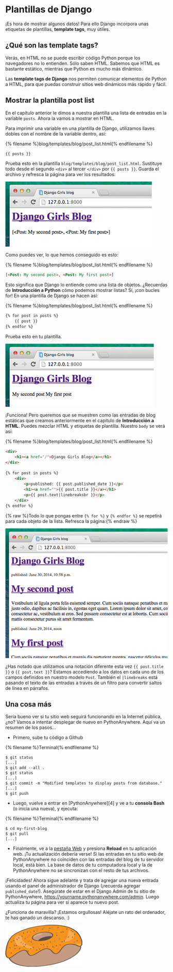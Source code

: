 # Plantillas de Django

¡Es hora de mostrar algunos datos! Para ello Django incorpora unas etiquetas de plantillas, __template tags__, muy útiles.

## ¿Qué son las template tags?

Verás, en HTML no se puede escribir código Python porque los navegadores no lo entienden. Sólo saben HTML. Sabemos que HTML es bastante estático, mientras que Python es mucho más dinámico.

Las __template tags de Django__ nos permiten comunicar elementos de Python a HTML, para que puedas construir sitios web dinámicos más rápido y fácil.

## Mostrar la plantilla post list

En el capítulo anterior le dimos a nuestra plantilla una lista de entradas en la variable `posts`. Ahora la vamos a mostrar en HTML.

Para imprimir una variable en una plantilla de Django, utilizamos llaves dobles con el nombre de la variable dentro, así:

{% filename %}blog/templates/blog/post_list.html{% endfilename %}
```html
{{ posts }}
```

Prueba esto en la plantilla `blog/templates/blog/post_list.html`. Sustituye todo desde el segundo `<div>` al tercer `</div>` por `{{ posts }}`. Guarda el archivo y refresca la página para ver los resultados:

![Figure 13.1](images/step1.png)

Como puedes ver, lo que hemos conseguido es esto:

{% filename %}blog/templates/blog/post_list.html{% endfilename %}
```html
[<Post: My second post>, <Post: My first post>]
```

Esto significa que Django lo entiende como una lista de objetos. ¿Recuerdas de __Introducción a Python__ cómo podemos mostrar listas? Sí, ¡con bucles for! En una plantilla de Django se hacen así:

{% filename %}blog/templates/blog/post_list.html{% endfilename %}
```html
{% for post in posts %}
    {{ post }}
{% endfor %}
```

Prueba esto en tu plantilla.

![Figure 13.2](images/step2.png)

¡Funciona! Pero queremos que se muestren como las entradas de blog estáticas que creamos anteriormente en el capítulo de __Introducción a HTML__. Puedes mezclar HTML y etiquetas de plantilla. Nuestro `body` se verá así:

{% filename %}blog/templates/blog/post_list.html{% endfilename %}
```html
<div>
    <h1><a href="/">Django Girls Blog</a></h1>
</div>

{% for post in posts %}
    <div>
        <p>published: {{ post.published_date }}</p>
        <h1><a href="">{{ post.title }}</a></h1>
        <p>{{ post.text|linebreaksbr }}</p>
    </div>
{% endfor %}
```  

{% raw %}Todo lo que pongas entre `{% for %}` y `{% endfor %}` se repetirá para cada objeto de la lista. Refresca la página:{% endraw %}

![Figure 13.3](images/step3.png)

¿Has notado que utilizamos una notación diferente esta vez `{{ post.title }}` o `{{ post.text }}`? Estamos accediendo a los datos en cada uno de los campos definidos en nuestro modelo `Post`. También el `|linebreaks` está pasando el texto de las entradas a través de un filtro para convertir saltos de línea en párrafos.

## Una cosa más

Sería bueno ver si tu sitio web seguirá funcionando en la Internet pública, ¿no? Vamos a intentar desplegar de nuevo en PythonAnywhere. Aquí va un resumen de los pasos...

* Primero, sube tu código a Github

{% filename %}Terminal{% endfilename %}
```
$ git status
[...]
$ git add --all .
$ git status
[...]
$ git commit -m "Modified templates to display posts from database."
[...]
$ git push
```

* Luego, vuelve a entrar en [PythonAnywhere][4] y ve a tu **consola Bash** (o inicia una nueva), y ejecuta:

{% filename %}Terminal{% endfilename %}
```
$ cd my-first-blog
$ git pull
[...]
```

* Finalmente, ve a la [pestaña Web](https://www.pythonanywhere.com/web_app_setup/) y presiona **Reload** en tu aplicación web. ¡Tu actualización debería verse! Si las entradas en tu sitio web de PythonAnywhere no coinciden con las entradas del blog de tu servidor local, está bien. La base de datos de tu computadora local y la de PythonAnywhere no se sincronizan con el resto de tus archivos.


¡Felicidades! Ahora sigue adelante y trata de agregar una nueva entrada usando el panel de administrador de Django (¡recuerda agregar `published_date`!). Asegúrate de estar en el Django Admin de tu sitio de PythonAnywhere, https://yourname.pythonanywhere.com/admin. Luego actualiza tu página para ver si aparece tu nuevo post.

¿Funciona de maravilla? ¡Estamos orgullosas! Aléjate un rato del ordenador, te has ganado un descanso. :)

![Figure 13.4](images/donut.png)
